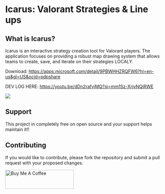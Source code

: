 

# Icarus: Valorant Strategies & Line ups

## What is Icarus?
Icarus is an interactive strategy creation tool for Valorant players. The application focuses on providing a robust map drawing system that allows teams to create, save, and iterate on their strategies LOCALY.

Download: https://apps.microsoft.com/detail/9PBWHHZRQFW6?hl=en-us&gl=US&ocid=pdpshare

DEV LOG HERE: https://youtu.be/dDn2rafvjMQ?si=mm1Sz-XrjvNQiRWE

<img src=https://l7y6qjyp5m.ufs.sh/f/usun6XPoM0UCnar5XbcjR2aezOZ4lNvPKq05MfxnY3hisyg1>

## Support
This project in completely free on open source and your support helps maintain it!!

## Contributing
If you would like to contribute, please fork the repository and submit a pull request with your proposed changes.


<a href="https://www.buymeacoffee.com/daradoescode" target="_blank"><img src="https://cdn.buymeacoffee.com/buttons/v2/default-yellow.png" alt="Buy Me A Coffee" style="height: 60px !important;width: 217px !important;" ></a>
